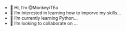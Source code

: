 - 👋 Hi, I’m @MonkeyiTEa
- 👀 I’m interested in learning how to imporve my skills...
- 🌱 I’m currently learning Python...
- 💞️ I’m looking to collaborate on ...

<!---
MonkeyiTEa/MonkeyiTEa is a ✨ special ✨ repository because its `README.md` (this file) appears on your GitHub profile.
You can click the Preview link to take a look at your changes.
--->
